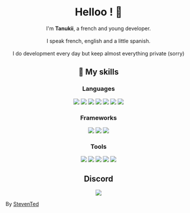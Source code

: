 <h1 align="center">Helloo ! 👋</h1>
<p align="center">
I'm <b>Tanukii</b>, a french and young developer. <br><br>I speak french, english and a little spanish. <br><br>I do development every day but keep almost everything private (sorry)
</p>
<h2 align="center">🎨 My skills </h2>
<h3 align="center">Languages </h3>
<p align="center">
  <img src="https://img.shields.io/badge/javascript%20-%23323330.svg?&style=for-the-badge&logo=javascript&logoColor=%231a73f7"/>
  <img src="https://img.shields.io/badge/lua%20-%23323330.svg?&style=for-the-badge&logo=lua&logoColor=%231a73f7"/>
  <img src="https://img.shields.io/badge/python%20-%23323330.svg?&style=for-the-badge&logo=python&logoColor=%231a73f7"/>
  <img src="https://img.shields.io/badge/html%20-%23323330.svg?&style=for-the-badge&logo=html5&logoColor=%231a73f7"/>
  <img src="https://img.shields.io/badge/css%20-%23323330.svg?&style=for-the-badge&logo=css3&logoColor=%231a73f7"/>
  <img src="https://img.shields.io/badge/php%20-%23323330.svg?&style=for-the-badge&logo=php&logoColor=%231a73f7"/>
  <img src="https://img.shields.io/badge/mysql%20-%23323330.svg?&style=for-the-badge&logo=mysql&logoColor=%231a73f7"/>
<h3 align="center">Frameworks </h3>
<p align="center">
  <img src="https://img.shields.io/badge/discord.js%20-%23323330.svg?&style=for-the-badge&logo=discord&logoColor=%231a73f7"/>
  <img src="https://img.shields.io/badge/rageui%20-%23323330.svg?&style=for-the-badge&logo=fivem&logoColor=%231a73f7"/>
  <img src="https://img.shields.io/badge/esx%20-%23323330.svg?&style=for-the-badge&logo=fivem&logoColor=%231a73f7"/>
<h3 align="center">Tools </h3>
<p align="center">
  <img src="https://img.shields.io/badge/visual studio code%20-%23323330.svg?&style=for-the-badge&logo=visualstudiocode&logoColor=%231a73f7"/>
  <img src="https://img.shields.io/badge/git%20-%23323330.svg?&style=for-the-badge&logo=git&logoColor=%231a73f7"/>
  <img src="https://img.shields.io/badge/node.js%20-%23323330.svg?&style=for-the-badge&logo=node.js&logoColor=%231a73f7"/>
  <img src="https://img.shields.io/badge/figma%20-%23323330.svg?&style=for-the-badge&logo=figma&logoColor=%231a73f7"/>
  <img src="https://img.shields.io/badge/adobe photoshop%20-%23323330.svg?&style=for-the-badge&logo=adobephotoshop&logoColor=%231a73f7"/>
<div align="center">
<h2 align="center"> Discord </h2>
<img src="https://lanyard-profile-readme.vercel.app/api/670255715553902612?theme=dark&bg=1a2330&idleMessage=Probably%20doing%20something%20else..." align="center">
</div>
<p>By <a href="https://github.com/StevenTedYT">StevenTed</a></</p>
